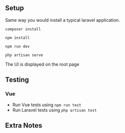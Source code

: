 


## Setup

Same way you would install a typical laravel application.

    composer install

    npm install

    npm run dev

    php artisan serve

The UI is displayed on the root page

## Testing

### Vue

- Run Vue tests using `npm run test` 
- Run Laravel tests using `php artisan test`

## Extra Notes



